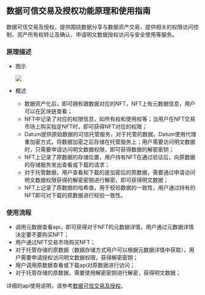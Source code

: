 ## 数据可信交易及授权功能原理和使用指南

数据可信交易及授权，提供围绕数据分享与数据资产交易，提供相关的权限访问控制、资产所有权转让及确认、申请明文数据授权访问与安全使用等服务。

### 原理描述

- 图示

  ![][数据可信交易及授权]

- 概述
  - 数据资产化后，即可拥有跟数据对应的NFT，NFT上有元数据信息，用户可以在区块链查看；
  - NFT中记录了对应的权限信息，如所有权和使用权等；当用户在NFT交易市场上购买指定NFT时，即可获得NFT对应的权限；
  - Datum提供原始数据的可信托管服务，对于托管的数据，Datum使用代理重加密方式，将数据加密之后存储在托管服务上；用户需要访问明文数据时，只需要申请访问明文数据权限，即可获得数据的解密密钥；
  - NFT上记录了原数据的存储位置，用户持有NFT在通过验证后，向原数据的存储服务发出查看或下载的请求；
  - 对于托管数据，用户查看和下载的是加密后的原数据，需要通过申请访问明文数据权限获得的解密密钥进行解密，即可获得明文数据；
  - NFT上记录了原数据的哈希值，用于校验数据的一致性，用户通过持有的NFT即可对下载的原数据进行校验一致性。

### 使用流程

- 调用元数据查看api，即可获得对于NFT的元数据详情，用户通过元数据详情决定要不要购买NFT；
- 用户通过NFT交易市场购买NFT；
- 对于托管存储的原数据（数据存储方式用户可以根据元数据详情中获取），用户需要申请授权访问明文数据权限，获得解密密钥；
- 用户调用原数据查看或下载api对原数据进行访问；
- 对于托管存储的原数据，需要使用解密密钥进行解密，获得明文数据；

详细的api使用说明，请参考[数据可信交易及授权](./数据可信交易及授权.md)。

[数据可信交易及授权]: ../img/数据可信交易及授权.png



